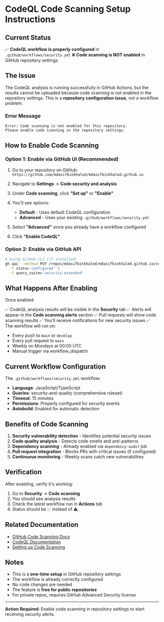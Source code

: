 # CodeQL Code Scanning Setup Instructions

## Current Status

✅ **CodeQL workflow is properly configured** in `.github/workflows/security.yml`
❌ **Code scanning is NOT enabled** in GitHub repository settings

## The Issue

The CodeQL analysis is running successfully in GitHub Actions, but the results cannot be uploaded because code scanning is not enabled in the repository settings. This is a **repository configuration issue**, not a workflow problem.

### Error Message

```
Error: Code scanning is not enabled for this repository.
Please enable code scanning in the repository settings.
```

## How to Enable Code Scanning

### Option 1: Enable via GitHub UI (Recommended)

1. Go to your repository on GitHub: `https://github.com/mdasifbinkhaled/mdasifbinkhaled.github.io`

2. Navigate to **Settings** → **Code security and analysis**

3. Under **Code scanning**, click **"Set up"** or **"Enable"**

4. You'll see options:
   - **Default** - Uses default CodeQL configuration
   - **Advanced** - Uses your existing `.github/workflows/security.yml`

5. Select **"Advanced"** since you already have a workflow configured

6. Click **"Enable CodeQL"**

### Option 2: Enable via GitHub API

```bash
# Using GitHub CLI (if installed)
gh api --method PUT /repos/mdasifbinkhaled/mdasifbinkhaled.github.io/code-scanning/default-setup \
  -f state='configured' \
  -f query_suite='security-extended'
```

## What Happens After Enabling

Once enabled:

✅ CodeQL analysis results will be visible in the **Security** tab
✅ Alerts will appear in the **Code scanning alerts** section
✅ Pull requests will show code scanning results
✅ You'll receive notifications for new security issues
✅ The workflow will run on:

- Every push to `main` or `develop`
- Every pull request to `main`
- Weekly on Mondays at 00:00 UTC
- Manual trigger via workflow_dispatch

## Current Workflow Configuration

The `.github/workflows/security.yml` workflow:

- **Language**: JavaScript/TypeScript
- **Queries**: security-and-quality (comprehensive ruleset)
- **Timeout**: 15 minutes
- **Permissions**: Properly configured for security events
- **Autobuild**: Enabled for automatic detection

## Benefits of Code Scanning

1. **Security vulnerability detection** - Identifies potential security issues
2. **Code quality analysis** - Detects code smells and anti-patterns
3. **Dependency scanning** - Already enabled via `dependency-audit` job
4. **Pull request integration** - Blocks PRs with critical issues (if configured)
5. **Continuous monitoring** - Weekly scans catch new vulnerabilities

## Verification

After enabling, verify it's working:

1. Go to **Security** → **Code scanning**
2. You should see analysis results
3. Check the latest workflow run in **Actions** tab
4. Status should be ✅ instead of ⚠️

## Related Documentation

- [GitHub Code Scanning Docs](https://docs.github.com/en/code-security/code-scanning)
- [CodeQL Documentation](https://codeql.github.com/docs/)
- [Setting up Code Scanning](https://docs.github.com/en/code-security/code-scanning/automatically-scanning-your-code-for-vulnerabilities-and-errors/setting-up-code-scanning-for-a-repository)

## Notes

- This is a **one-time setup** in GitHub repository settings
- The workflow is already correctly configured
- No code changes are needed
- The feature is **free for public repositories**
- For private repos, requires GitHub Advanced Security license

---

**Action Required**: Enable code scanning in repository settings to start receiving security alerts.
